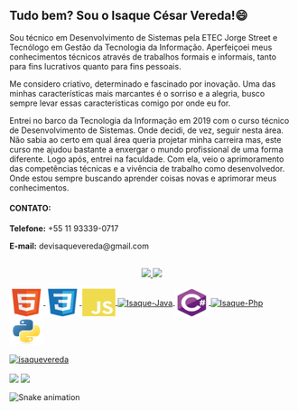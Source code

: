 


## Tudo bem? Sou o Isaque César Vereda!😄
<div>
  
<p>Sou técnico em Desenvolvimento de Sistemas pela ETEC Jorge Street e Tecnólogo em Gestão da Tecnologia da Informação. Aperfeiçoei meus conhecimentos técnicos através de trabalhos formais e informais, tanto para fins lucrativos quanto para fins pessoais.</p>

<p>Me considero criativo, determinado e fascinado por inovação. Uma das minhas características mais marcantes é o sorriso e a alegria, busco sempre levar essas características comigo por onde eu for.</p>
<p>Entrei no barco da Tecnologia da Informação em 2019 com o curso técnico de Desenvolvimento de Sistemas. Onde decidi, de vez, seguir nesta área. Não sabia ao certo em qual área queria projetar minha carreira mas, este curso me ajudou bastante a enxergar o mundo profissional de uma forma diferente. Logo após, entrei  na faculdade. Com ela, veio o aprimoramento das competências técnicas e a vivência de trabalho como desenvolvedor. Onde estou sempre buscando aprender coisas novas e aprimorar meus conhecimentos.</p>

<h4>CONTATO:</h4>
<p><strong>Telefone:</strong> +55 11 93339-0717</p>
<p><strong>E-mail:</strong> devisaquevereda@gmail.com</p>
<br>
</div>

</div>  
<div align="center">
  <a href="https://github.com/isaquevereda">
  <img height="180em" src="https://github-readme-stats.vercel.app/api?username=isaquevereda&show_icons=true&theme=dracula&include_all_commits=true&count_private=true"/>
  <img height="180em" src="https://github-readme-stats.vercel.app/api/top-langs/?username=isaquevereda&layout=compact&langs_count=8&theme=dracula"/>

</div>
<div style="display: inline_block"><br>
  <img align="center" alt="Isaque-HTML" height="50" width="60" src="https://raw.githubusercontent.com/devicons/devicon/master/icons/html5/html5-original.svg">
  <img align="center" alt="Isaque-CSS" height="50" width="60" src="https://raw.githubusercontent.com/devicons/devicon/master/icons/css3/css3-original.svg">
  <img align="center" alt="Isaque-Js" height="50" width="60" src="https://raw.githubusercontent.com/devicons/devicon/master/icons/javascript/javascript-plain.svg">
  <img align="center" alt="Isaque-Java" height="50" width="60" src="https://cdn.jsdelivr.net/gh/devicons/devicon/icons/java/java-original-wordmark.svg" />
  <img align="center" alt="Isaque-Csharp" height="50" width="60" src="https://raw.githubusercontent.com/devicons/devicon/master/icons/csharp/csharp-original.svg">
  <img align="center" alt="Isaque-Php" height="50" width="60" src="https://cdn.jsdelivr.net/gh/devicons/devicon/icons/php/php-original.svg" />
  <img align="center" alt="Isaque-Python" height="50" width="60" src="https://raw.githubusercontent.com/devicons/devicon/master/icons/python/python-original.svg">
</div>
  
<br>
    
<div><img src="https://komarev.com/ghpvc/?username=isaquevereda&color=blue" alt="isaquevereda" /></div>
  
<br>
  
<div> 
  <a href = "mailto:devisaquevereda@gmail.com"><img src="https://img.shields.io/badge/-Gmail-%23333?style=for-the-badge&logo=gmail&logoColor=white" target="_blank"></a>
  <a href="https://www.linkedin.com/in/isaquevereda" target="_blank">
  <img src="https://img.shields.io/badge/-LinkedIn-%230077B5?style=for-the-badge&logo=linkedin&logoColor=white" target="_blank"></a> 
  
  ![Snake animation](https://github.com/isaquevereda/isaquevereda/blob/output/github-contribution-grid-snake.svg)
</div>
  
   
 
